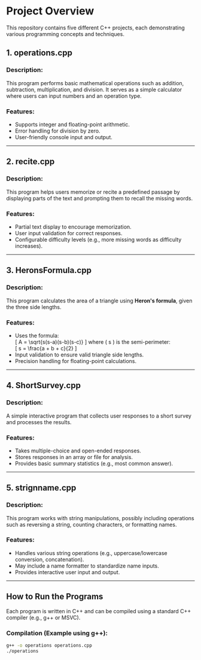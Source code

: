 # Project Overview

This repository contains five different C++ projects, each demonstrating various programming concepts and techniques.

## 1. operations.cpp
### Description:
This program performs basic mathematical operations such as addition, subtraction, multiplication, and division. It serves as a simple calculator where users can input numbers and an operation type.

### Features:
- Supports integer and floating-point arithmetic.
- Error handling for division by zero.
- User-friendly console input and output.

---

## 2. recite.cpp
### Description:
This program helps users memorize or recite a predefined passage by displaying parts of the text and prompting them to recall the missing words.

### Features:
- Partial text display to encourage memorization.
- User input validation for correct responses.
- Configurable difficulty levels (e.g., more missing words as difficulty increases).

---

## 3. HeronsFormula.cpp
### Description:
This program calculates the area of a triangle using **Heron's formula**, given the three side lengths.

### Features:
- Uses the formula:  
  \[
  A = \sqrt{s(s-a)(s-b)(s-c)}
  \]
  where \( s \) is the semi-perimeter:  
  \[
  s = \frac{a + b + c}{2}
  \]
- Input validation to ensure valid triangle side lengths.
- Precision handling for floating-point calculations.

---

## 4. ShortSurvey.cpp
### Description:
A simple interactive program that collects user responses to a short survey and processes the results.

### Features:
- Takes multiple-choice and open-ended responses.
- Stores responses in an array or file for analysis.
- Provides basic summary statistics (e.g., most common answer).

---

## 5. strignname.cpp
### Description:
This program works with string manipulations, possibly including operations such as reversing a string, counting characters, or formatting names.

### Features:
- Handles various string operations (e.g., uppercase/lowercase conversion, concatenation).
- May include a name formatter to standardize name inputs.
- Provides interactive user input and output.

---

## How to Run the Programs
Each program is written in C++ and can be compiled using a standard C++ compiler (e.g., g++ or MSVC).

### Compilation (Example using g++):
```sh
g++ -o operations operations.cpp
./operations
